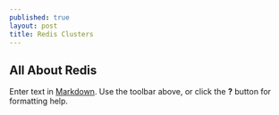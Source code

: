 ```yaml
---
published: true
layout: post
title: Redis Clusters
---
```

## All About Redis

Enter text in [Markdown](http://daringfireball.net/projects/markdown/). Use the toolbar above, or click the **?** button for formatting help.
